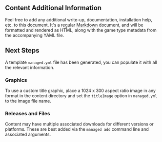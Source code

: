 ## Content Additional Information

Feel free to add any additional write-up, documentation, installation help, 
etc. to this document. It's a regular 
[Markdown](https://www.markdownguide.org/cheat-sheet/) document, and will be
formatted and rendered as HTML, along with the game type metadata from the
accompanying YAML file.

## Next Steps

A template `managed.yml` file has been generated, you can populate it with all
the relevant information.

### Graphics

To use a custom title graphic, place a 1024 x 300 aspect ratio image in any 
format in the content directory and set the `titleImage` option in 
`managed.yml` to the image file name.

### Releases and Files

Content may have multiple associated downloads for different versions or
platforms. These are best added via the `managed add` command line and
associated arguments.

